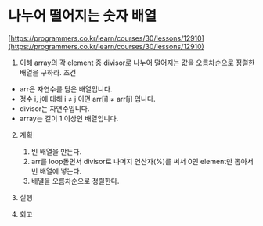# 나누어 떨어지는 숫자 배열
[https://programmers.co.kr/learn/courses/30/lessons/12910](https://programmers.co.kr/learn/courses/30/lessons/12910)

1. 이해
array의 각 element 중 divisor로 나누어 떨어지는 값을 오름차순으로 정렬한 배열을 구하라.
조건
* arr은 자연수를 담은 배열입니다.
* 정수 i, j에 대해 i ≠ j 이면 arr[i] ≠ arr[j] 입니다.
* divisor는 자연수입니다.
* array는 길이 1 이상인 배열입니다.

2. 계획
    1. 빈 배열을 만든다.
    2. arr를 loop돌면서 divisor로 나머지 연산자(%)를 써서 0인 element만 뽑아서 빈 배열에 넣는다.
    3. 배열을 오름차순으로 정렬한다.
3. 실행

4. 회고